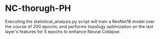 # NC-thorugh-PH

Executing the statistical_analysis.py script will train a ResNet18 model over the course of 200 epochs, and performs topology optimization on the last layer's features for 5 epochs to enhance Neural Collapse.
